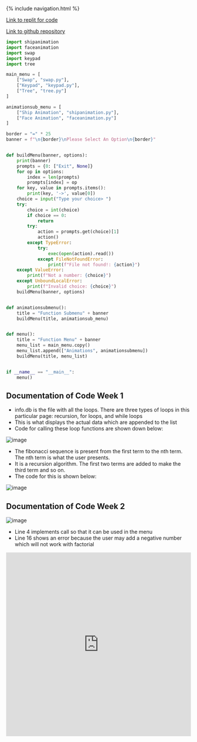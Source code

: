{% include navigation.html %}

[Link to replit for code](https://replit.com/@JeanKim4/jeanapcsptri3)

[Link to github repository](https://github.com/jeankim05/jeanapcsptri3/tree/main)

    
    

``` python
import shipanimation
import faceanimation
import swap
import keypad
import tree

main_menu = [
    ["Swap", "swap.py"],
    ["Keypad", "keypad.py"],
    ["Tree", "tree.py"]
]

animationsub_menu = [
    ["Ship Animation", "shipanimation.py"],
    ["Face Animation", "faceanimation.py"]
]

border = "=" * 25
banner = f"\n{border}\nPlease Select An Option\n{border}"


def buildMenu(banner, options):
    print(banner)
    prompts = {0: ["Exit", None]}
    for op in options:
        index = len(prompts)
        prompts[index] = op
    for key, value in prompts.items():
        print(key, '->', value[0])
    choice = input("Type your choice> ")
    try:
        choice = int(choice)
        if choice == 0:
            return
        try:
            action = prompts.get(choice)[1]
            action()
        except TypeError:
            try:
                exec(open(action).read())
            except FileNotFoundError:
                print(f"File not found!: {action}")
    except ValueError:
        print(f"Not a number: {choice}")
    except UnboundLocalError:
        print(f"Invalid choice: {choice}")
    buildMenu(banner, options)


def animationsubmenu():
    title = "Function Submenu" + banner
    buildMenu(title, animationsub_menu)


def menu():
    title = "Function Menu" + banner
    menu_list = main_menu.copy()
    menu_list.append(["Animations", animationsubmenu])
    buildMenu(title, menu_list)


if __name__ == "__main__":
    menu()
   ```

## Documentation of Code Week 1
* info.db is the file with all the loops. There are three types of loops in this particular page: recursion, for loops, and while loops
* This is what displays the actual data which are appended to the list
* Code for calling these loop functions are shown down below:


![image](https://user-images.githubusercontent.com/60992581/159366930-73e5250c-5d50-4f9f-ae2a-6a85585a9e53.png)

* The fibonacci sequence is present from the first term to the nth term. The nth term is what the user presents.
* It is a recursion algorithm. The first two terms are added to make the third term and so on.
* The code for this is shown below:

![image](https://user-images.githubusercontent.com/60992581/159367348-31597a0e-9571-4281-862e-57d450a30680.png)

## Documentation of Code Week 2
![image](https://user-images.githubusercontent.com/60992581/160324691-8a921a93-5523-4ec1-b08a-b92a84610516.png)
* Line 4 implements call so that it can be used in the menu
* Line 16 shows an error because the user may add a negative number which will not work with factorial


<iframe frameborder="0" width="100%" height="500px" src="https://replit.com/@JeanKim4/jeanapcsptri3?embed=true" > 
    

<iframe frameborder="0" width="100%" height="500px" src="https://replit.com/@IsaacLe2/Tri3Repo?embed=true" > 
